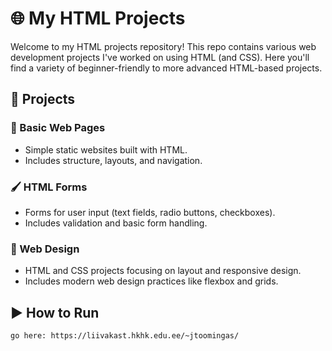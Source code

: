 # 🌐 My HTML Projects

Welcome to my HTML projects repository! This repo contains various web development projects I've worked on using HTML (and CSS). Here you'll find a variety of beginner-friendly to more advanced HTML-based projects.

## 📁 Projects

### 🔲 Basic Web Pages
- Simple static websites built with HTML.
- Includes structure, layouts, and navigation.

### 🖌️ HTML Forms
- Forms for user input (text fields, radio buttons, checkboxes).
- Includes validation and basic form handling.

### 🎨 Web Design
- HTML and CSS projects focusing on layout and responsive design.
- Includes modern web design practices like flexbox and grids.

## ▶️ How to Run
```bash
go here: https://liivakast.hkhk.edu.ee/~jtoomingas/
